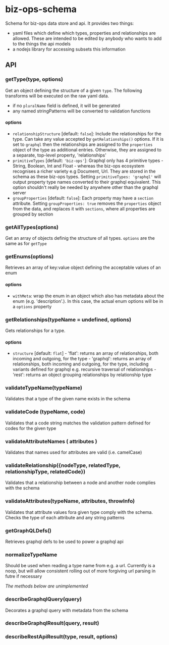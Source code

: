 # biz-ops-schema

Schema for biz-ops data store and api. It provides two things:

- yaml files which define which types, properties and relationships are allowed. These are intended to be edited by anybody who wants to add to the things the api models
- a nodejs library for accessing subsets this information

## API

### getType(type, options)

Get an object defining the structure of a given `type`. The following transforms will be executed on the raw yaml data.

- if no `pluralName` field is defined, it will be generated
- any named stringPatterns will be converted to validation functions

#### options

- `relationshipStructure` [default: `false`]: Include the relationships for the type. Can take any value accepted by `getRelationships()` options. If it is set to `graphql` then the relationships are assigned to the `properties` object of the type as additional entries. Otherwise, they are assigned to a separate, top-level property, 'relationships'
- `primitiveTypes` [default: `'biz-ops'`]: Graphql only has 4 primitive types - String, Boolean, Int and Float - whereas the biz-ops ecosystem recognises a richer variety e.g Document, Url. They are stored in the schema as these biz-ops types. Setting `primitiveTypes: 'graphql'` will output property type names converted to their graphql equivalent. This option shouldn't really be needed by anywhere other than the graphql server
- `groupProperties` [default: `false`]: Each property may have a `section` attribute. Setting `groupProperties: true` removes the `properties` object from the data, and replaces it with `sections`, where all properties are grouped by section

### getAllTypes(options)

Get an array of objects definig the structure of all types. `options` are the same as for `getType`

### getEnums(options)

Retrieves an array of key:value object defining the acceptable values of an enum

#### options

- `withMeta`: wrap the enum in an object which also has metadata about the enum (e.g. 'description'.). In this case, the actual enum options will be in a `options` property

### getRelationships(typeName = undefined, options)

Gets relationships for a type.

#### options

- `structure` [default: `flat`] - 'flat': returns an array of relationships, both incoming and outgoing, for the type - 'graphql': returns an array of relationships, both incoming and outgoing, for the type, including variants defined for graphql e.g. recursive traversal of relationships - 'rest': returns an object grouping relationships by relationship type

### validateTypeName(typeName)

Validates that a type of the given name exists in the schema

### validateCode (typeName, code)

Validates that a code string matches the validation pattern defined for codes for the given type

### validateAttributeNames ( attributes )

Validates that names used for attributes are valid (i.e. camelCase)

### validateRelationship({nodeType, relatedType, relationshipType, relatedCode})

Validates that a relationship between a node and another node complies with the schema

### validateAttributes(typeName, attributes, throwInfo)

Validates that attribute values fora given type comply with the schema. Checks the type of each attribute and any string patterns

### getGraphQLDefs()

Retrieves graphql defs to be used to power a graphql api

### normalizeTypeName

Should be used when reading a type name from e.g. a url. Currently is a noop, but will allow consistent rolling out of more forgiving url parsing in futre if necessary

_The methods below are unimplemented_

### describeGraphqlQuery(query)

Decorates a graphql query with metadata from the schema

### describeGraphqlResult(query, result)

### describeRestApiResult(type, result, options)
